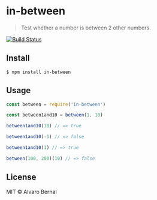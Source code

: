 # in-between 

> Test whether a number is between 2 other numbers. 

[![Build Status](https://travis-ci.org/AlvaroBernalG/in-between.svg?branch=master)](https://travis-ci.org/AlvaroBernalG/in-between)

## Install

```
$ npm install in-between
```


## Usage

```js
const between = require('in-between')

const between1and10 = between(1, 10)

between1and10(10) // => true

between1and10(-1) // => false

between1and10(1) // => true

between(100, 200)(10) // => false

```

## License

MIT © Alvaro Bernal